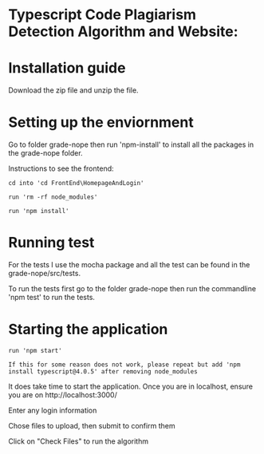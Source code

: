 # Typescript Code Plagiarism Detection Algorithm and Website:


# Installation guide
  Download the zip file and unzip the file. 

# Setting up the enviornment
  Go to folder grade-nope then run 'npm-install' to install all the packages in the grade-nope folder.
  
  Instructions to see the frontend: 
  
    cd into 'cd FrontEnd\HomepageAndLogin'
  
    run 'rm -rf node_modules'
  
    run 'npm install'
 
    
 
 

# Running test
  For the tests I use the mocha package and all the test can be found in the grade-nope/src/tests.
  
  To run the tests first go to the folder grade-nope then run the commandline 'npm test' to run the tests.

# Starting the application

    run 'npm start'
    
    If this for some reason does not work, please repeat but add 'npm install typescript@4.0.5' after removing node_modules
   
  It does take time to start the application. Once you are in localhost, ensure you are on http://localhost:3000/
  
  Enter any login information
  
  Chose files to upload, then submit to confirm them
  
  Click on "Check Files" to run the algorithm
  
